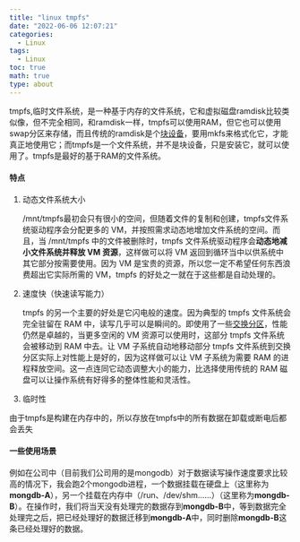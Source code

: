 ```yaml
---
title: "linux tmpfs"
date: "2022-06-06 12:07:21"
categories:
  - Linux
tags:
  - Linux
toc: true
math: true
type: about
---
```


​	tmpfs,临时文件系统，是一种基于内存的文件系统，它和虚拟磁盘ramdisk比较类似像，但不完全相同，和ramdisk一样，tmpfs可以使用RAM，但它也可以使用swap分区来存储，而且传统的ramdisk是个[块设备](https://baike.baidu.com/item/块设备/2413231?fromModule=lemma_inlink)，要用mkfs来格式化它，才能真正地使用它；而tmpfs是一个文件系统，并不是块设备，只是安装它，就可以使用了。tmpfs是最好的基于RAM的文件系统。

#### 特点

1. 动态文件系统大小

   /mnt/tmpfs最初会只有很小的空间，但随着文件的复制和创建，tmpfs文件系统驱动程序会分配更多的 VM，并按照需求动态地增加文件系统的空间。而且，当 /mnt/tmpfs 中的文件被删除时，tmpfs 文件系统驱动程序会**动态地减小文件系统并释放 VM 资源**，这样做可以将 VM 返回到循环当中以供系统中其它部分按需要使用。因为 VM 是宝贵的资源，所以您一定不希望任何东西浪费超出它实际所需的 VM，tmpfs 的好处之一就在于这些都是自动处理的。

2. 速度快（快速读写能力）

   tmpfs 的另一个主要的好处是它闪电般的速度。因为典型的 tmpfs 文件系统会完全驻留在 RAM 中，读写几乎可以是瞬间的。即使用了一些[交换分区](https://baike.baidu.com/item/交换分区?fromModule=lemma_inlink)，性能仍然是卓越的，当更多空闲的 VM 资源可以使用时，这部分 tmpfs 文件系统会被移动到 RAM 中去。让 VM 子系统自动地移动部分 tmpfs 文件系统到交换分区实际上对性能上是好的，因为这样做可以让 VM 子系统为需要 RAM 的进程释放空间。这一点连同它动态调整大小的能力，比选择使用传统的 RAM 磁盘可以让操作系统有好得多的整体性能和灵活性。

3.  临时性

   由于tmpfs是构建在内存中的，所以存放在tmpfs中的所有数据在卸载或断电后都会丢失

#### 一些使用场景

​	例如在公司中（目前我们公司用的是mongodb）对于数据读写操作速度要求比较高的情况下，我会跑2个mongodb进程，一个数据挂载在硬盘上（这里称为**mongdb-A**），另一个挂载在内存中（/run、/dev/shm......）（这里称为**mongdb-B**）。在操作时，我们将当天没有处理完的数据存到**mongdb-B**中，等到数据完全处理完之后，把已经处理好的数据迁移到**mongdb-A**中，同时删除**mongdb-B**这条已经处理好的数据。
